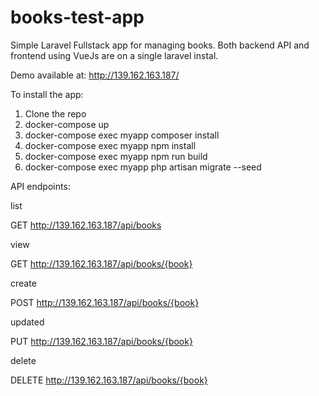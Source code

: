 # books-test-app
Simple Laravel Fullstack app for managing books. Both backend API and frontend using VueJs are on a single laravel instal. 

Demo available at: <a href="http://139.162.163.187/ ">http://139.162.163.187/ </a>

To install the app:
1. Clone the repo
2. docker-compose up
3. docker-compose exec myapp composer install
4. docker-compose exec myapp npm install
5. docker-compose exec myapp npm run build
6. docker-compose exec myapp php artisan migrate --seed

API endpoints:

list

GET http://139.162.163.187/api/books

view

GET http://139.162.163.187/api/books/{book}

create

POST http://139.162.163.187/api/books/{book}

updated

PUT http://139.162.163.187/api/books/{book}

delete

DELETE http://139.162.163.187/api/books/{book}

